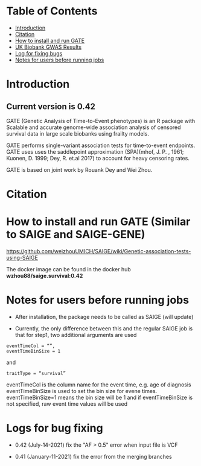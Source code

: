 Table of Contents
=================

   * [Introduction](#introduction)
   * [Citation](#citation)
   * [How to install and run GATE](#how-to-install-and-run-saige-and-saige-gene)
   * [UK Biobank GWAS Results](#uk-biobank-gwas-results)
   * [Log for fixing bugs](#log-for-fixing-bugs)
   * [Notes for users before running jobs](#notes-for-users-before-running-jobs)

# Introduction


## Current version is 0.42

GATE (Genetic Analysis of Time-to-Event phenotypes) is an R package with Scalable and accurate genome-wide association analysis of censored survival data in large scale biobanks using frailty models. 

GATE performs single-variant association tests for time-to-event endpoints. GATE uses uses the saddlepoint approximation (SPA)(mhof, J. P. , 1961; Kuonen, D. 1999; Dey, R. et.al 2017) to account for heavy censoring rates. 

GATE is based on joint work by Rouank Dey and Wei Zhou. 


# Citation


# How to install and run GATE (Similar to SAIGE and SAIGE-GENE) 

  https://github.com/weizhouUMICH/SAIGE/wiki/Genetic-association-tests-using-SAIGE

The docker image can be found in the docker hub **wzhou88/saige.survival:0.42**

# Notes for users before running jobs
* After installation, the package needs to be called as SAIGE (will update)

* Currently, the only difference between this and the regular SAIGE job is that for step1, two additional arguments are used 
```
eventTimeCol = “”,
eventTimeBinSize = 1
```
and 

```
traitType = “survival”
```
eventTimeCol is the column name for the event time, e.g. age of diagnosis
eventTimeBinSize is used to set the bin size for evene times. eventTimeBinSize=1 means the bin size will be 1 and if  eventTimeBinSize is not specified, raw event time values will be used

# Logs for bug fixing
* 0.42 (July-14-2021) fix the "AF > 0.5" error when input file is VCF

* 0.41 (January-11-2021) fix the error from the merging branches



